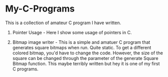 # My-C-Programs
This is a collection of amateur C program I have written.

1. Pointer Usage - Here I show some usage of pointers in C.

2. Bitmap image writer - This is a simple and amatuer C program that generates square bitmaps when run. Quite static. To get a different colored bitmap, you'd have to change the code. However, the size of the square can be changed through the parameter of the generate Square Bitmap function. This maybe terribly written but hey it is one of my first C programs.
